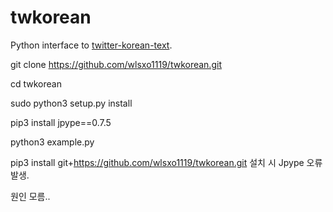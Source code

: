 twkorean
========

Python interface to [twitter-korean-text](https://github.com/twitter/twitter-korean-text).



git clone https://github.com/wlsxo1119/twkorean.git  

cd twkorean

sudo python3 setup.py install

pip3 install jpype==0.7.5


python3 example.py 



pip3 install git+https://github.com/wlsxo1119/twkorean.git 설치 시 Jpype 오류 발생.

원인 모름..
